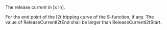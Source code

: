 The release current in [x In].


<!-- comment -->


For the end point of the I2t tripping curve of the S-function, if any. The value of ReleaseCurrentI2tEnd shall be larger than ReleaseCurrentI2tStart.

